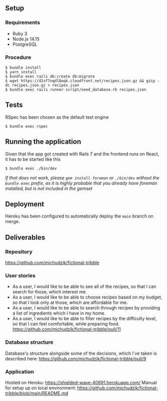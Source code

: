 ## Setup
### Requirements
- Ruby 3
- Node.js 14.15
- PostgreSQL

### Procedure
```
$ bundle install
$ yarn install
$ bundle exec rails db:create db:migrate
$ wget https://d1sf7nqdl8wqk.cloudfront.net/recipes.json.gz && gzip -dc recipes.json.gz > recipes.json
$ bundle exec rails runner script/seed_database.rb recipes.json
```

## Tests
RSpec has been chosen as the default test engine

```
$ bundle exec rspec
```

## Running the application
Given that the app got created with Rails 7 and the frontend runs on React, it has to be started like this

```
$ bundle exec ./bin/dev
```

_If that does not work, please `gem install foreman` or `./bin/dev` without the `bundle exec` prefix, as it is highly probable that you already have foreman installed, but is not included in the gemset_

## Deployment

Heroku has been configured to automatically deploy the `main` branch on
merge.

## Deliverables
### Repository
https://github.com/michudzik/fictional-tribble

### User stories
- As a user, I would like to be able to see all of the recipes, so that I can search for those, which interest me.
- As a user, I would like to be able to choose recipes based on my budget, so that I look only at those, which are affordable for me.
- As a user, I would like to be able to search through recipes by providing a list of ingredients which I have in my home.
- As a user, I would like to be able to filter recipes by the difficulty level, so that I can feel comfortable, while preparing food.
https://github.com/michudzik/fictional-tribble/pull/11

### Database structure
Database's structure alongside some of the decisions, which I've taken is described here: https://github.com/michudzik/fictional-tribble/pull/9

### Application
Hosted on Heroku: https://shielded-wave-40691.herokuapp.com/
Manual for setup up on local environment: https://github.com/michudzik/fictional-tribble/blob/main/README.md

